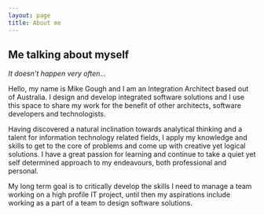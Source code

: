 ```yaml
---
layout: page
title: About me
---
```

## Me talking about myself

*It doesn't happen very often...*

Hello, my name is Mike Gough and I am an Integration Architect based out of Australia. I design and develop integrated software solutions and I use this space to share my work for the benefit of other architects, software developers and technologists.

Having discovered a natural inclination towards analytical thinking and a talent for information technology related fields, I apply my knowledge and skills to get to the core of problems and come up with creative yet logical solutions. I have a great passion for learning and continue to take a quiet yet self determined approach to my endeavours, both professional and personal.

My long term goal is to critically develop the skills I need to manage a team working on a high profile IT project, until then my aspirations include working as a part of a team to design software solutions.
